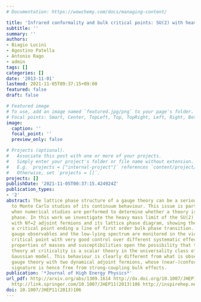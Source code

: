 ```yaml
---
# Documentation: https://wowchemy.com/docs/managing-content/

title: 'Infrared conformality and bulk critical points: SU(2) with heavy adjoint quarks'
subtitle: ''
summary: ''
authors:
- Biagio Lucini
- Agostino Patella
- Antonio Rago
- admin
tags: []
categories: []
date: '2013-11-01'
lastmod: 2021-11-05T09:37:15+09:00
featured: false
draft: false

# Featured image
# To use, add an image named `featured.jpg/png` to your page's folder.
# Focal points: Smart, Center, TopLeft, Top, TopRight, Left, Right, BottomLeft, Bottom, BottomRight.
image:
  caption: ''
  focal_point: ''
  preview_only: false

# Projects (optional).
#   Associate this post with one or more of your projects.
#   Simply enter your project's folder or file name without extension.
#   E.g. `projects = ["internal-project"]` references `content/project/deep-learning/index.md`.
#   Otherwise, set `projects = []`.
projects: []
publishDate: '2021-11-05T00:37:15.424924Z'
publication_types:
- '2'
abstract: The lattice phase structure of a gauge theory can be a serious obstruction
  to Monte Carlo studies of its continuum behaviour. This issue is particularly delicate
  when numerical studies are performed to determine whether a theory is in a (near-)conformal
  phase. In this work we investigate the heavy mass limit of the SU(2) gauge theory
  with Nf=2 adjoint fermions and its lattice phase diagram, showing the presence of
  a critical point ending a line of first order bulk phase transition. The relevant
  gauge observables and the low-lying spectrum are monitored in the vicinity of the
  critical point with very good control over different systematic effects. The scaling
  properties of masses and susceptibilities open the possibility that the effective
  theory at criticality is a scalar theory in the universality class of the four-dimensional
  Gaussian model. This behaviour is clearly different from what is observed for SU(2)
  gauge theory with two dynamical adjoint fermions, whose (near-)conformal numerical
  signature is hence free from strong-coupling bulk effects.
publication: '*Journal of High Energy Physics*'
url_pdf: http://arxiv.org/abs/1309.1614 http://dx.doi.org/10.1007/JHEP11(2013)106
  http://link.springer.com/10.1007/JHEP11(2013)106 http://inspirehep.net/record/1253118
doi: 10.1007/JHEP11(2013)106
---
```

